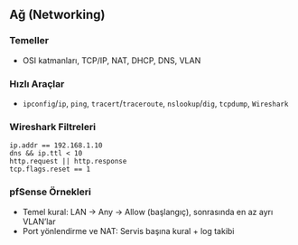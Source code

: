 ## Ağ (Networking)

### Temeller
- OSI katmanları, TCP/IP, NAT, DHCP, DNS, VLAN

### Hızlı Araçlar
- `ipconfig`/`ip`, `ping`, `tracert`/`traceroute`, `nslookup`/`dig`, `tcpdump`, `Wireshark`

### Wireshark Filtreleri
```
ip.addr == 192.168.1.10
dns && ip.ttl < 10
http.request || http.response
tcp.flags.reset == 1
```

### pfSense Örnekleri
- Temel kural: LAN → Any → Allow (başlangıç), sonrasında en az ayrı VLAN’lar
- Port yönlendirme ve NAT: Servis başına kural + log takibi


